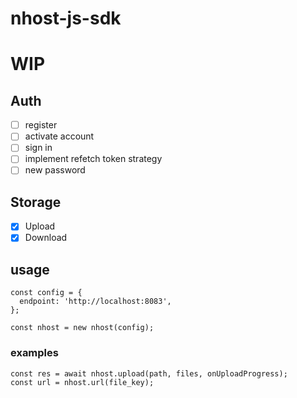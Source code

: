 # nhost-js-sdk

# WIP

## Auth

- [ ] register
- [ ] activate account
- [ ] sign in
- [ ] implement refetch token strategy
- [ ] new password

## Storage

- [x] Upload
- [x] Download

## usage

```
const config = {
  endpoint: 'http://localhost:8083',
};

const nhost = new nhost(config);
```

### examples

```
const res = await nhost.upload(path, files, onUploadProgress);
const url = nhost.url(file_key);
```
